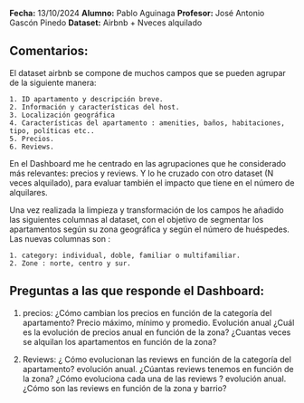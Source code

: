 **Fecha:** 13/10/2024
**Alumno:** Pablo Aguinaga
**Profesor:** José Antonio Gascón Pinedo
**Dataset:** Airbnb + Nveces alquilado


## Comentarios: 

El dataset airbnb se compone de muchos campos que se pueden agrupar de la siguiente manera: 

	1. ID apartamento y descripción breve.
	2. Información y características del host.
	3. Localización geográfica
	4. Características del apartamento : amenities, baños, habitaciones, tipo, políticas etc..
	5. Precios.
	6. Reviews.
	
En el Dashboard me he centrado en las agrupaciones que he considerado más relevantes: precios y reviews. Y lo he cruzado con otro dataset (N veces alquilado), para evaluar también el impacto que tiene en el número de alquilares.

Una vez realizada la limpieza y transformación de los campos he añadido las siguientes columnas al dataset, con el objetivo de segmentar los apartamentos según su zona geográfica y según el número de huéspedes. Las nuevas columnas son : 

	1. category: individual, doble, familiar o multifamiliar.
	2. Zone : norte, centro y sur.


## Preguntas a las que responde el Dashboard: 

1. precios: 
¿Cómo cambian los precios en función de la categoría del apartamento? Precio máximo, mínimo y promedio. Evolución anual
¿Cuál es la evolución de precios anual en función de la zona?
¿Cuantas veces se alquilan los apartamentos en función de la zona? 

2. Reviews: 
¿ Cómo evolucionan las reviews en función de la categoría del apartamento? evolución anual.
¿Cúantas reviews tenemos en función de la zona? 
¿Cómo evoluciona cada una de las reviews ? evolución anual.
¿Cómo son las reviews en función de la zona y barrio? 